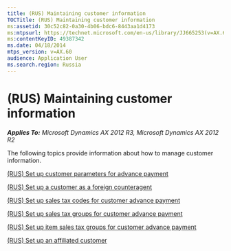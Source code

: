 ```yaml
---
title: (RUS) Maintaining customer information
TOCTitle: (RUS) Maintaining customer information
ms:assetid: 30c52c82-0a30-4b06-bdc6-8443aa1d4173
ms:mtpsurl: https://technet.microsoft.com/en-us/library/JJ665253(v=AX.60)
ms:contentKeyID: 49387342
ms.date: 04/18/2014
mtps_version: v=AX.60
audience: Application User
ms.search.region: Russia
---
```


# (RUS) Maintaining customer information 


_**Applies To:** Microsoft Dynamics AX 2012 R3, Microsoft Dynamics AX 2012 R2_

The following topics provide information about how to manage customer information.

[(RUS) Set up customer parameters for advance payment](rus-set-up-customer-parameters-for-advance-payment.md)

[(RUS) Set up a customer as a foreign counteragent](rus-set-up-a-customer-as-a-foreign-counteragent.md)

[(RUS) Set up sales tax codes for customer advance payment](rus-set-up-sales-tax-codes-for-customer-advance-payment.md)

[(RUS) Set up sales tax groups for customer advance payment](rus-set-up-sales-tax-groups-for-customer-advance-payment.md)

[(RUS) Set up item sales tax groups for customer advance payment](rus-set-up-item-sales-tax-groups-for-customer-advance-payment.md)

[(RUS) Set up an affiliated customer](rus-set-up-an-affiliated-customer.md)

  


